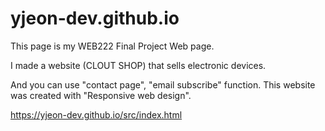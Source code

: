 # yjeon-dev.github.io


This page is my WEB222 Final Project Web page.


I made a website (CLOUT SHOP) that sells electronic devices.


And you can use "contact page", "email subscribe" function. 
This website was created with "Responsive web design".


https://yjeon-dev.github.io/src/index.html


